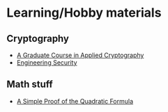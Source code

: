 # Learning/Hobby materials

## Cryptography

- [A Graduate Course in Applied Cryptography](https://crypto.stanford.edu/~dabo/cryptobook/draft_0_3.pdf)
- [Engineering Security](https://www.cs.auckland.ac.nz/~pgut001/pubs/book.pdf)

## Math stuff

- [A Simple Proof of the Quadratic Formula](https://arxiv.org/pdf/1910.06709v1.pdf)
